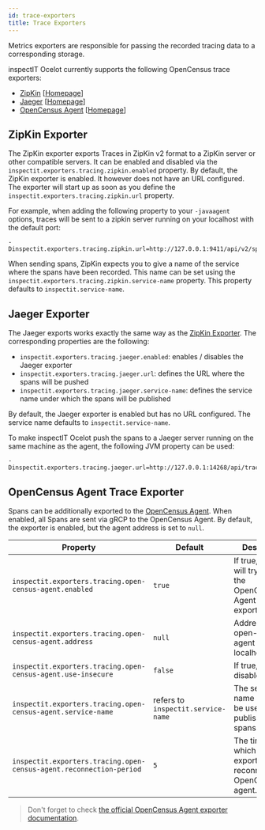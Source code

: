 ```yaml
---
id: trace-exporters
title: Trace Exporters
---
```


Metrics exporters are responsible for passing the recorded tracing data to a corresponding storage.

inspectIT Ocelot currently supports the following OpenCensus trace exporters:

* [ZipKin](#zipkin-exporter) [[Homepage](https://zipkin.io/)]
* [Jaeger](#jaeger-exporter) [[Homepage](https://www.jaegertracing.io/)]
* [OpenCensus Agent](#opencensus-agent-trace-exporter) [[Homepage](https://opencensus.io/exporters/supported-exporters/java/ocagent/)]

## ZipKin Exporter

The ZipKin exporter exports Traces in ZipKin v2 format to a ZipKin server or other compatible servers.
It can be enabled and disabled via the `inspectit.exporters.tracing.zipkin.enabled` property. By default, the ZipKin exporter is enabled. It however does not have an URL configured. The exporter will start up as soon as you define the `inspectit.exporters.tracing.zipkin.url` property.

For example, when adding the following property to your `-javaagent` options, traces will be sent to a zipkin server running on your localhost with the default port:

```
-Dinspectit.exporters.tracing.zipkin.url=http://127.0.0.1:9411/api/v2/spans
```

When sending spans, ZipKin expects you to give a name of the service where the spans have been recorded. This name can be set using the `inspectit.exporters.tracing.zipkin.service-name` property. This property defaults to `inspectit.service-name`.


## Jaeger Exporter

The Jaeger exports works exactly the same way as the [ZipKin Exporter](#zipkin-exporter).
The corresponding properties are the following:

* `inspectit.exporters.tracing.jaeger.enabled`: enables / disables the Jaeger exporter
* `inspectit.exporters.tracing.jaeger.url`: defines the URL where the spans will be pushed
* `inspectit.exporters.tracing.jaeger.service-name`: defines the service name under which the spans will be published

By default, the Jaeger exporter is enabled but has no URL configured.
The service name defaults to `inspectit.service-name`.

To make inspectIT Ocelot push the spans to a Jaeger server running on the same machine as the agent, the following JVM property can be used:

```
-Dinspectit.exporters.tracing.jaeger.url=http://127.0.0.1:14268/api/traces
```

## OpenCensus Agent Trace Exporter

Spans can be additionally exported to the [OpenCensus Agent](https://opencensus.io/service/components/agent/).
When enabled, all Spans are sent via gRCP to the OpenCensus Agent. By default, the exporter is enabled, but the agent address is set to `null`.

|Property |Default| Description
|---|---|---|
|`inspectit.exporters.tracing.open-census-agent.enabled`|`true`|If true, the agent will try to start the OpenCensus Agent Trace exporter.
|`inspectit.exporters.tracing.open-census-agent.address`|`null`|Address of the open-census agent (e.g. localhost:1234).
|`inspectit.exporters.tracing.open-census-agent.use-insecure`|`false`|If true, SSL is disabled.
|`inspectit.exporters.tracing.open-census-agent.service-name`|refers to `inspectit.service-name`|The service-name which will be used to publish the spans.
|`inspectit.exporters.tracing.open-census-agent.reconnection-period`|`5`|The time at which the exporter tries to reconnect to the OpenCensus agent.

> Don't forget to check [the official OpenCensus Agent exporter documentation](https://opencensus.io/exporters/supported-exporters/java/ocagent/).